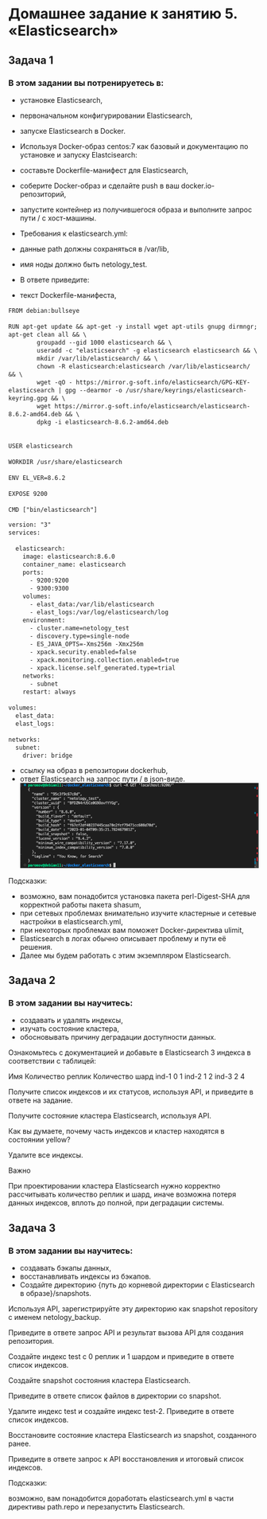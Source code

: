 # Домашнее задание к занятию 5. «Elasticsearch»

## Задача 1

### В этом задании вы потренируетесь в:

* установке Elasticsearch,
* первоначальном конфигурировании Elasticsearch,
* запуске Elasticsearch в Docker.
* Используя Docker-образ centos:7 как базовый и документацию по установке и запуску Elastcisearch:

* составьте Dockerfile-манифест для Elasticsearch,
* соберите Docker-образ и сделайте push в ваш docker.io-репозиторий,
* запустите контейнер из получившегося образа и выполните запрос пути / c хост-машины.
* Требования к elasticsearch.yml:

* данные path должны сохраняться в /var/lib,
* имя ноды должно быть netology_test.
* В ответе приведите:

*  текст Dockerfile-манифеста,
```
FROM debian:bullseye

RUN apt-get update && apt-get -y install wget apt-utils gnupg dirmngr; apt-get clean all && \
        groupadd --gid 1000 elasticsearch && \
        useradd -c "elasticsearch" -g elasticsearch elasticsearch && \
        mkdir /var/lib/elasticsearch/ && \
        chown -R elasticsearch:elasticsearch /var/lib/elasticsearch/ && \
        wget -qO - https://mirror.g-soft.info/elasticsearch/GPG-KEY-elasticsearch | gpg --dearmor -o /usr/share/keyrings/elasticsearch-keyring.gpg && \
        wget https://mirror.g-soft.info/elasticsearch/elasticsearch-8.6.2-amd64.deb && \
        dpkg -i elasticsearch-8.6.2-amd64.deb


USER elasticsearch

WORKDIR /usr/share/elasticsearch

ENV EL_VER=8.6.2

EXPOSE 9200

CMD ["bin/elasticsearch"]
```
```
version: "3"
services:

  elasticsearch:
    image: elasticsearch:8.6.0
    container_name: elasticsearch
    ports:
      - 9200:9200
      - 9300:9300
    volumes:
      - elast_data:/var/lib/elasticsearch
      - elast_logs:/var/log/elasticsearch/log
    environment:
      - cluster.name=netology_test
      - discovery.type=single-node
      - ES_JAVA_OPTS=-Xms256m -Xmx256m
      - xpack.security.enabled=false
      - xpack.monitoring.collection.enabled=true
      - xpack.license.self_generated.type=trial
    networks:
      - subnet
    restart: always

volumes:
  elast_data:
  elast_logs:

networks:
  subnet:
    driver: bridge
```
*  ссылку на образ в репозитории dockerhub,
*  ответ Elasticsearch на запрос пути / в json-виде.
![](https://github.com/Romera14/11-01_BD/blob/main/Снимок%20экрана%202023-07-12%20в%2005.23.22.png)

Подсказки:

* возможно, вам понадобится установка пакета perl-Digest-SHA для корректной работы пакета shasum,
* при сетевых проблемах внимательно изучите кластерные и сетевые настройки в elasticsearch.yml,
* при некоторых проблемах вам поможет Docker-директива ulimit,
* Elasticsearch в логах обычно описывает проблему и пути её решения.
* Далее мы будем работать с этим экземпляром Elasticsearch.

## Задача 2

### В этом задании вы научитесь:

* создавать и удалять индексы,
* изучать состояние кластера,
* обосновывать причину деградации доступности данных.

Ознакомьтесь с документацией и добавьте в Elasticsearch 3 индекса в соответствии с таблицей:

Имя	Количество реплик	Количество шард
ind-1	0	1
ind-2	1	2
ind-3	2	4

Получите список индексов и их статусов, используя API, и приведите в ответе на задание.

Получите состояние кластера Elasticsearch, используя API.

Как вы думаете, почему часть индексов и кластер находятся в состоянии yellow?

Удалите все индексы.

Важно

При проектировании кластера Elasticsearch нужно корректно рассчитывать количество реплик и шард, иначе возможна потеря данных индексов, вплоть до полной, при деградации системы.

## Задача 3

### В этом задании вы научитесь:

* создавать бэкапы данных,
* восстанавливать индексы из бэкапов.
* Создайте директорию {путь до корневой директории с Elasticsearch в образе}/snapshots.

Используя API, зарегистрируйте эту директорию как snapshot repository c именем netology_backup.

Приведите в ответе запрос API и результат вызова API для создания репозитория.

Создайте индекс test с 0 реплик и 1 шардом и приведите в ответе список индексов.

Создайте snapshot состояния кластера Elasticsearch.

Приведите в ответе список файлов в директории со snapshot.

Удалите индекс test и создайте индекс test-2. Приведите в ответе список индексов.

Восстановите состояние кластера Elasticsearch из snapshot, созданного ранее.

Приведите в ответе запрос к API восстановления и итоговый список индексов.

Подсказки:

возможно, вам понадобится доработать elasticsearch.yml в части директивы path.repo и перезапустить Elasticsearch.
